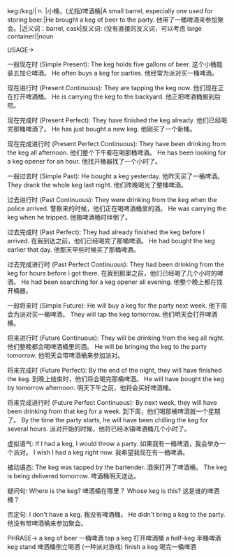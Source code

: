 keg:/kɛɡ/| n. |小桶，(尤指)啤酒桶|A small barrel, especially one used for storing beer.|He brought a keg of beer to the party. 他带了一桶啤酒来参加聚会。|近义词：barrel, cask|反义词: (没有直接的反义词，可以考虑 large container)|noun


USAGE->

一般现在时 (Simple Present):
The keg holds five gallons of beer.  这个小桶能装五加仑啤酒。
He often buys a keg for parties. 他经常为派对买一桶啤酒。

现在进行时 (Present Continuous):
They are tapping the keg now. 他们现在正在打开啤酒桶。
He is carrying the keg to the backyard. 他正把啤酒桶搬到后院。

现在完成时 (Present Perfect):
They have finished the keg already. 他们已经喝完那桶啤酒了。
He has just bought a new keg. 他刚买了一个新桶。

现在完成进行时 (Present Perfect Continuous):
They have been drinking from the keg all afternoon. 他们整个下午都在喝那桶啤酒。
He has been looking for a keg opener for an hour. 他找开桶器找了一个小时了。


一般过去时 (Simple Past):
He bought a keg yesterday. 他昨天买了一桶啤酒。
They drank the whole keg last night. 他们昨晚喝光了整桶啤酒。

过去进行时 (Past Continuous):
They were drinking from the keg when the police arrived. 警察来的时候，他们正在喝啤酒桶里的酒。
He was carrying the keg when he tripped. 他搬啤酒桶时绊倒了。

过去完成时 (Past Perfect):
They had already finished the keg before I arrived. 在我到达之前，他们已经喝完了那桶啤酒。
He had bought the keg earlier that day. 他那天早些时候买了那桶啤酒。


过去完成进行时 (Past Perfect Continuous):
They had been drinking from the keg for hours before I got there. 在我到那里之前，他们已经喝了几个小时的啤酒。
He had been searching for a keg opener all evening. 他整个晚上都在找开桶器。


一般将来时 (Simple Future):
He will buy a keg for the party next week. 他下周会为派对买一桶啤酒。
They will tap the keg tomorrow. 他们明天会打开啤酒桶。

将来进行时 (Future Continuous):
They will be drinking from the keg all night. 他们整晚都会喝啤酒桶里的酒。
He will be bringing the keg to the party tomorrow. 他明天会带啤酒桶来参加派对。


将来完成时 (Future Perfect):
By the end of the night, they will have finished the keg. 到晚上结束时，他们将会喝完那桶啤酒。
He will have bought the keg by tomorrow afternoon. 明天下午之前，他将会买好啤酒桶。


将来完成进行时 (Future Perfect Continuous):
By next week, they will have been drinking from that keg for a week. 到下周，他们喝那桶啤酒就一个星期了。
By the time the party starts, he will have been chilling the keg for several hours. 派对开始的时候，他将已经冰镇啤酒桶几个小时了。



虚拟语气:
If I had a keg, I would throw a party. 如果我有一桶啤酒，我会举办一个派对。
I wish I had a keg right now. 我希望我现在有一桶啤酒。


被动语态:
The keg was tapped by the bartender. 酒保打开了啤酒桶。
The keg is being delivered tomorrow. 啤酒桶明天送达。


疑问句:
Where is the keg? 啤酒桶在哪里？
Whose keg is this? 这是谁的啤酒桶？



否定句:
I don't have a keg. 我没有啤酒桶。
He didn't bring a keg to the party. 他没有带啤酒桶来参加聚会。



PHRASE->
a keg of beer 一桶啤酒
tap a keg 打开啤酒桶
a half-keg 半桶啤酒
keg stand 啤酒桶倒立喝酒 (一种派对游戏)
finish a keg 喝完一桶啤酒
